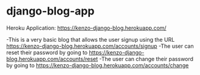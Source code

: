# django-blog-app

Heroku Application: https://kenzo-django-blog.herokuapp.com/

-This is a very basic blog that allows the user signup using the URL https://kenzo-django-blog.herokuapp.com/accounts/signup
-The user can reset their password by going to https://kenzo-django-blog.herokuapp.com/accounts/reset
-The user can change their password by going to https://kenzo-django-blog.herokuapp.com/accounts/change


